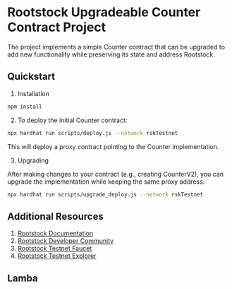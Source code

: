 # Rootstock Upgradeable Counter Contract Project

The project implements a simple Counter contract that can be upgraded to add new functionality while preserving its state and address Rootstock.

## Quickstart

1. Installation

```bash
npm install
```

2. To deploy the initial Counter contract:

```bash
npx hardhat run scripts/deploy.js --network rskTestnet
```

This will deploy a proxy contract pointing to the Counter implementation.

3. Upgrading

After making changes to your contract (e.g., creating CounterV2), you can upgrade the implementation while keeping the same proxy address:

```bash
npx hardhat run scripts/upgrade_deploy.js --network rskTestnet
```

## Additional Resources

1. [Rootstock Documentation](https://dev.rootstock.io/)
2. [Rootstock Developer Community](http://discord.gg/rootstock)
3. [Rootstock Testnet Faucet](https://faucet.rootstock.io/)
4. [Rootstock Testnet Explorer](https://explorer.testnet.rootstock.io/)

## Lamba
